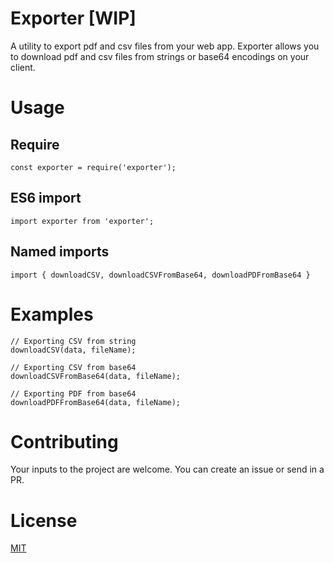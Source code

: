 # Exporter [WIP]

A utility to export pdf and csv files from your web app. Exporter allows you to download pdf and csv files from strings or base64 encodings on your client.

# Usage

## Require

```
const exporter = require('exporter');
```

## ES6 import

```
import exporter from 'exporter';
```

## Named imports

```
import { downloadCSV, downloadCSVFromBase64, downloadPDFromBase64 }
```

# Examples

```
// Exporting CSV from string
downloadCSV(data, fileName);

// Exporting CSV from base64
downloadCSVFromBase64(data, fileName);

// Exporting PDF from base64
downloadPDFFromBase64(data, fileName);
```

# Contributing

Your inputs to the project are welcome. You can create an issue or send in a PR.

# License

[MIT](https://github.com/aviskarkc10/exporter/blob/master/LICENSE)

